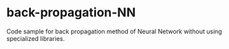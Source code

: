 # back-propagation-NN
Code sample for back propagation method of Neural Network without using specialized libraries.
